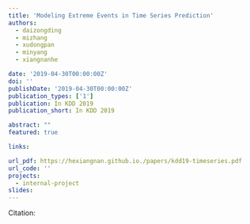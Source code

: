 ```yaml
---
title: 'Modeling Extreme Events in Time Series Prediction'
authors:
  - daizongding
  - mizhang
  - xudongpan
  - minyang
  - xiangnanhe

date: '2019-04-30T00:00:00Z'
doi: ''
publishDate: '2019-04-30T00:00:00Z'
publication_types: ['1']
publication: In KDD 2019 
publication_short: In KDD 2019 

abstract: ""
featured: true

links:

url_pdf: https://hexiangnan.github.io./papers/kdd19-timeseries.pdf
url_code: ''
projects:
  - internal-project
slides:
---
```




Citation:
